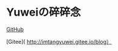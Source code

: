 # Yuweiの碎碎念

[GitHub](https://goooforward.github.io/blog/)

[Gitee]( http://imtangyuwei.gitee.io/blog）
